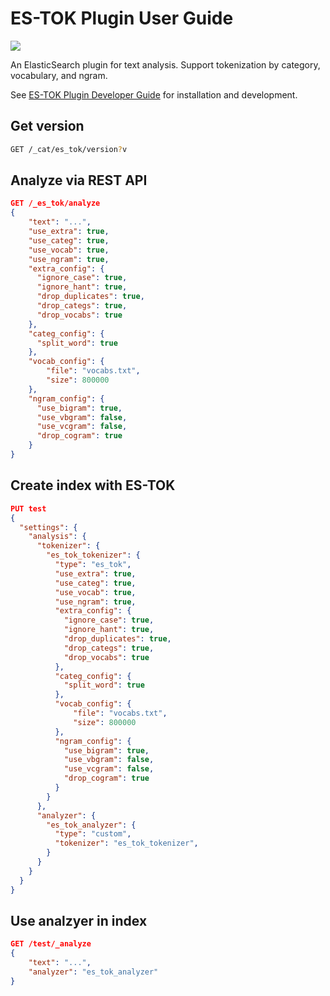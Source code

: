 # ES-TOK Plugin User Guide

![](https://img.shields.io/badge/es__tok-0.7.1-blue)

An ElasticSearch plugin for text analysis. Support tokenization by category, vocabulary, and ngram.

See [ES-TOK Plugin Developer Guide](DEVELOP.md) for installation and development.

## Get version

```sh
GET /_cat/es_tok/version?v
```

## Analyze via REST API

```json
GET /_es_tok/analyze
{
    "text": "...",
    "use_extra": true,
    "use_categ": true,
    "use_vocab": true,
    "use_ngram": true,
    "extra_config": {
      "ignore_case": true,
      "ignore_hant": true,
      "drop_duplicates": true,
      "drop_categs": true,
      "drop_vocabs": true
    },
    "categ_config": {
      "split_word": true
    },
    "vocab_config": {
        "file": "vocabs.txt",
        "size": 800000
    },
    "ngram_config": {
      "use_bigram": true,
      "use_vbgram": false,
      "use_vcgram": false,
      "drop_cogram": true
    }
}
```

## Create index with ES-TOK

```json
PUT test
{
  "settings": {
    "analysis": {
      "tokenizer": {
        "es_tok_tokenizer": {
          "type": "es_tok",
          "use_extra": true,
          "use_categ": true,
          "use_vocab": true,
          "use_ngram": true,
          "extra_config": {
            "ignore_case": true,
            "ignore_hant": true,
            "drop_duplicates": true,
            "drop_categs": true,
            "drop_vocabs": true
          },
          "categ_config": {
            "split_word": true
          },
          "vocab_config": {
              "file": "vocabs.txt",
              "size": 800000
          },
          "ngram_config": {
            "use_bigram": true,
            "use_vbgram": false,
            "use_vcgram": false,
            "drop_cogram": true
          }
        }
      },
      "analyzer": {
        "es_tok_analyzer": {
          "type": "custom",
          "tokenizer": "es_tok_tokenizer",
        }
      }
    }
  }
}
```

## Use analzyer in index

```json
GET /test/_analyze
{
    "text": "...",
    "analyzer": "es_tok_analyzer"
}
```